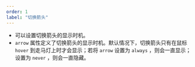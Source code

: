 ```yaml
---
order: 1
label: "切换箭头"
---
```


-   可以设置切换箭头的显示时机。
-   `arrow` 属性定义了切换箭头的显示时机。默认情况下，切换箭头只有在鼠标 `hover` 到走马灯上时才会显示；若将 `arrow` 设置为 `always` ，则会一直显示；设置为 `never` ，则会一直隐藏。
